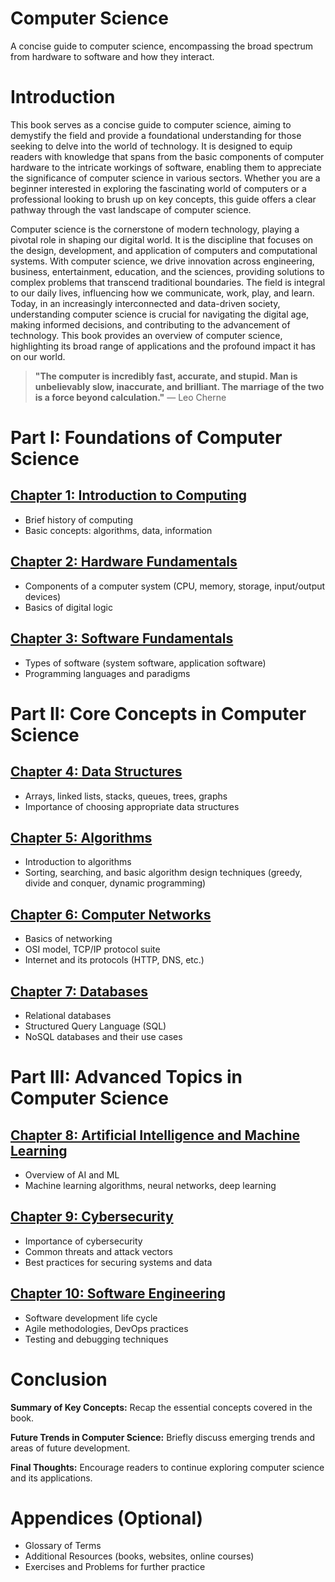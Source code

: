 # Computer Science

A concise guide to computer science, encompassing the broad spectrum from hardware to software and how they interact. 

# Introduction

This book serves as a concise guide to computer science, aiming to demystify the field and provide a foundational understanding for those seeking to delve into the world of technology. It is designed to equip readers with knowledge that spans from the basic components of computer hardware to the intricate workings of software, enabling them to appreciate the significance of computer science in various sectors. Whether you are a beginner interested in exploring the fascinating world of computers or a professional looking to brush up on key concepts, this guide offers a clear pathway through the vast landscape of computer science.

Computer science is the cornerstone of modern technology, playing a pivotal role in shaping our digital world. It is the discipline that focuses on the design, development, and application of computers and computational systems. With computer science, we drive innovation across engineering, business, entertainment, education, and the sciences, providing solutions to complex problems that transcend traditional boundaries. The field is integral to our daily lives, influencing how we communicate, work, play, and learn. Today, in an increasingly interconnected and data-driven society, understanding computer science is crucial for navigating the digital age, making informed decisions, and contributing to the advancement of technology. This book provides an overview of computer science, highlighting its broad range of applications and the profound impact it has on our world.

> **"The computer is incredibly fast, accurate, and stupid. Man is unbelievably slow, inaccurate, and brilliant. The marriage of the two is a force beyond calculation."**
> — Leo Cherne

# Part I: Foundations of Computer Science

## [Chapter 1: Introduction to Computing](#chapter-1-introduction-to-computing)

- Brief history of computing
- Basic concepts: algorithms, data, information

## [Chapter 2: Hardware Fundamentals](#chapter-2-hardware-fundamentals)

- Components of a computer system (CPU, memory, storage, input/output devices)
- Basics of digital logic

## [Chapter 3: Software Fundamentals](#chapter-3-software-fundamentals)

- Types of software (system software, application software)
- Programming languages and paradigms

# Part II: Core Concepts in Computer Science

## [Chapter 4: Data Structures](#chapter-4-data-structures)

- Arrays, linked lists, stacks, queues, trees, graphs
- Importance of choosing appropriate data structures

## [Chapter 5: Algorithms](#chapter-5-algorithms)

- Introduction to algorithms
- Sorting, searching, and basic algorithm design techniques (greedy, divide and conquer, dynamic programming)

## [Chapter 6: Computer Networks](#chapter-6-computer-networks)

- Basics of networking
- OSI model, TCP/IP protocol suite
- Internet and its protocols (HTTP, DNS, etc.)

## [Chapter 7: Databases](#chapter-7-databases)

- Relational databases
- Structured Query Language (SQL)
- NoSQL databases and their use cases

# Part III: Advanced Topics in Computer Science

## [Chapter 8: Artificial Intelligence and Machine Learning](#chapter-8-artificial-intelligence-and-machine-learning)

- Overview of AI and ML
- Machine learning algorithms, neural networks, deep learning

## [Chapter 9: Cybersecurity](#chapter-9-cybersecurity)

- Importance of cybersecurity
- Common threats and attack vectors
- Best practices for securing systems and data

## [Chapter 10: Software Engineering](#chapter-10-software-engineering)

- Software development life cycle
- Agile methodologies, DevOps practices
- Testing and debugging techniques

# Conclusion

**Summary of Key Concepts:**
Recap the essential concepts covered in the book.

**Future Trends in Computer Science:**
Briefly discuss emerging trends and areas of future development.

**Final Thoughts:**
Encourage readers to continue exploring computer science and its applications.

# Appendices (Optional)

- Glossary of Terms
- Additional Resources (books, websites, online courses)
- Exercises and Problems for further practice
